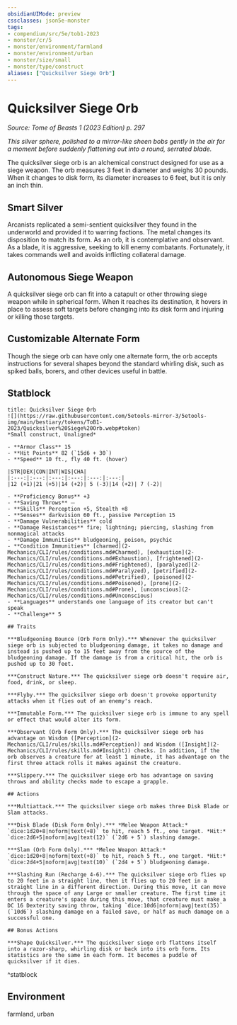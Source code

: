 ```yaml
---
obsidianUIMode: preview
cssclasses: json5e-monster
tags:
- compendium/src/5e/tob1-2023
- monster/cr/5
- monster/environment/farmland
- monster/environment/urban
- monster/size/small
- monster/type/construct
aliases: ["Quicksilver Siege Orb"]
---
```

# Quicksilver Siege Orb
*Source: Tome of Beasts 1 (2023 Edition) p. 297*  

*This silver sphere, polished to a mirror-like sheen bobs gently in the air for a moment before suddenly flattening out into a round, serrated blade.*

The quicksilver siege orb is an alchemical construct designed for use as a siege weapon. The orb measures 3 feet in diameter and weighs 30 pounds. When it changes to disk form, its diameter increases to 6 feet, but it is only an inch thin.

## Smart Silver

Arcanists replicated a semi-sentient quicksilver they found in the underworld and provided it to warring factions. The metal changes its disposition to match its form. As an orb, it is contemplative and observant. As a blade, it is aggressive, seeking to kill enemy combatants. Fortunately, it takes commands well and avoids inflicting collateral damage.

## Autonomous Siege Weapon

A quicksilver siege orb can fit into a catapult or other throwing siege weapon while in spherical form. When it reaches its destination, it hovers in place to assess soft targets before changing into its disk form and injuring or killing those targets.

## Customizable Alternate Form

Though the siege orb can have only one alternate form, the orb accepts instructions for several shapes beyond the standard whirling disk, such as spiked balls, borers, and other devices useful in battle.

## Statblock

```ad-statblock
title: Quicksilver Siege Orb
![](https://raw.githubusercontent.com/5etools-mirror-3/5etools-img/main/bestiary/tokens/ToB1-2023/Quicksilver%20Siege%20Orb.webp#token)
*Small construct, Unaligned*

- **Armor Class** 15
- **Hit Points** 82 (`15d6 + 30`)
- **Speed** 10 ft., fly 40 ft. (hover)

|STR|DEX|CON|INT|WIS|CHA|
|:---:|:---:|:---:|:---:|:---:|:---:|
|12 (+1)|21 (+5)|14 (+2)| 5 (-3)|14 (+2)| 7 (-2)|

- **Proficiency Bonus** +3
- **Saving Throws** ⏤
- **Skills** Perception +5, Stealth +8
- **Senses** darkvision 60 ft., passive Perception 15
- **Damage Vulnerabilities** cold
- **Damage Resistances** fire; lightning; piercing, slashing from nonmagical attacks
- **Damage Immunities** bludgeoning, poison, psychic
- **Condition Immunities** [charmed](2-Mechanics/CLI/rules/conditions.md#Charmed), [exhaustion](2-Mechanics/CLI/rules/conditions.md#Exhaustion), [frightened](2-Mechanics/CLI/rules/conditions.md#Frightened), [paralyzed](2-Mechanics/CLI/rules/conditions.md#Paralyzed), [petrified](2-Mechanics/CLI/rules/conditions.md#Petrified), [poisoned](2-Mechanics/CLI/rules/conditions.md#Poisoned), [prone](2-Mechanics/CLI/rules/conditions.md#Prone), [unconscious](2-Mechanics/CLI/rules/conditions.md#Unconscious)
- **Languages** understands one language of its creator but can't speak
- **Challenge** 5

## Traits

***Bludgeoning Bounce (Orb Form Only).*** Whenever the quicksilver siege orb is subjected to bludgeoning damage, it takes no damage and instead is pushed up to 15 feet away from the source of the bludgeoning damage. If the damage is from a critical hit, the orb is pushed up to 30 feet.

***Construct Nature.*** The quicksilver siege orb doesn't require air, food, drink, or sleep.

***Flyby.*** The quicksilver siege orb doesn't provoke opportunity attacks when it flies out of an enemy's reach.

***Immutable Form.*** The quicksilver siege orb is immune to any spell or effect that would alter its form.

***Observant (Orb Form Only).*** The quicksilver siege orb has advantage on Wisdom ([Perception](2-Mechanics/CLI/rules/skills.md#Perception)) and Wisdom ([Insight](2-Mechanics/CLI/rules/skills.md#Insight)) checks. In addition, if the orb observes a creature for at least 1 minute, it has advantage on the first three attack rolls it makes against the creature.

***Slippery.*** The quicksilver siege orb has advantage on saving throws and ability checks made to escape a grapple.

## Actions

***Multiattack.*** The quicksilver siege orb makes three Disk Blade or Slam attacks.

***Disk Blade (Disk Form Only).*** *Melee Weapon Attack:* `dice:1d20+8|noform|text(+8)` to hit, reach 5 ft., one target. *Hit:* `dice:2d6+5|noform|avg|text(12)` (`2d6 + 5`) slashing damage.

***Slam (Orb Form Only).*** *Melee Weapon Attack:* `dice:1d20+8|noform|text(+8)` to hit, reach 5 ft., one target. *Hit:* `dice:2d4+5|noform|avg|text(10)` (`2d4 + 5`) bludgeoning damage.

***Slashing Run (Recharge 4-6).*** The quicksilver siege orb flies up to 20 feet in a straight line, then it flies up to 20 feet in a straight line in a different direction. During this move, it can move through the space of any Large or smaller creature. The first time it enters a creature's space during this move, that creature must make a DC 16 Dexterity saving throw, taking `dice:10d6|noform|avg|text(35)` (`10d6`) slashing damage on a failed save, or half as much damage on a successful one.

## Bonus Actions

***Shape Quicksilver.*** The quicksilver siege orb flattens itself into a razor-sharp, whirling disk or back into its orb form. Its statistics are the same in each form. It becomes a puddle of quicksilver if it dies.
```
^statblock

## Environment

farmland, urban